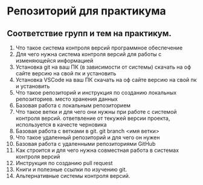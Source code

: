 # Репозиторий для практикума
## Соответствие групп и тем на практикум.

1. Что такое система контроля версий
программное обеспечение 
2. Для чего нужна система контроля версий
для работы с изменяющейся информацией
3. Установка git на ваш ПК (в зависимости от системы)
скачать на оф сайте версию на свой пк и установить 
4. Установка VSCode на ваш ПК
скачать на оф сайте версию на свой пк и установить 
5. Что такое репозиторий и инструкция по созданию локальных репозиториев.
место хранения данных
6. Базовая работа с локальным репозиторием
7. Что такое ветки и для чего они нужны при работе с системой контроля версий.
ответвление от текужей версии проекта, используется в качесте черновика
8. Базовая работа с ветками в git.
git branch <имя ветки>
9. Что такое удаленный репозиторий и для чего он нужен
10. Базовая работа с удаленными репозиториями GitHub
11. Как строится и для чего нужна совместная работа в системах контроля версий
12. Инструкция по созданию pull request
13. Книги и полезные ссылки по изучению git.
14. Альтернативные системы контроля версий.
